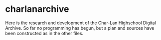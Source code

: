 # charlanarchive
Here is the research and development of the Char-Lan Highschool Digital Archive.
So far no programming has begun, but a plan and sources have been constructed as in the other files.
